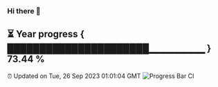 ### Hi there 👋
⏳ Year progress { ██████████████████████▁▁▁▁▁▁▁▁ } 73.44 %
---
⏰ Updated on Tue, 26 Sep 2023 01:01:04 GMT
![Progress Bar CI](https://github.com/liununu/liununu/workflows/Progress%20Bar%20CI/badge.svg)
